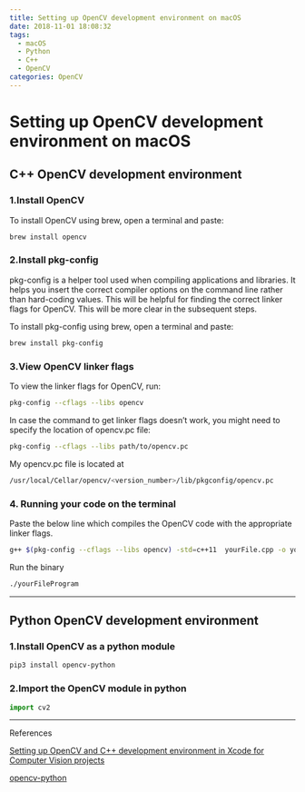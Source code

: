 ```yaml
---
title: Setting up OpenCV development environment on macOS
date: 2018-11-01 18:08:32
tags:
  - macOS
  - Python
  - C++
  - OpenCV
categories: OpenCV
---
```

# Setting up OpenCV development environment on macOS

## C++ OpenCV development environment

### 1.Install OpenCV

To install OpenCV using brew, open a terminal and paste:

```bash
brew install opencv
```

<!-- more -->

### 2.Install pkg-config

pkg-config is a helper tool used when compiling applications and libraries. It helps you insert the correct compiler options on the command line rather than hard-coding values. This will be helpful for finding the correct linker flags for OpenCV. This will be more clear in the subsequent steps.

To install pkg-config using brew, open a terminal and paste:

```bash
brew install pkg-config
```

### 3.View OpenCV linker flags

To view the linker flags for OpenCV, run:

```bash
pkg-config --cflags --libs opencv
```

In case the command to get linker flags doesn’t work, you might need to specify the location of opencv.pc file:

```bash
pkg-config --cflags --libs path/to/opencv.pc
```

My opencv.pc file is located at

```bash
/usr/local/Cellar/opencv/<version_number>/lib/pkgconfig/opencv.pc
```

### 4. Running your code on the terminal

Paste the below line which compiles the OpenCV code with the appropriate linker flags.

```bash
g++ $(pkg-config --cflags --libs opencv) -std=c++11  yourFile.cpp -o yourFileProgram
```

Run the binary

```bash
./yourFileProgram
```

***

## Python OpenCV development environment

### 1.Install OpenCV as a python module

```bash
pip3 install opencv-python
```

### 2.Import the OpenCV module in python

```py
import cv2
```

***

References

[Setting up OpenCV and C++ development environment in Xcode for Computer Vision projects](https://medium.com/@jaskaranvirdi/setting-up-opencv-and-c-development-environment-in-xcode-b6027728003)

[opencv-python](https://pypi.org/project/opencv-python/)